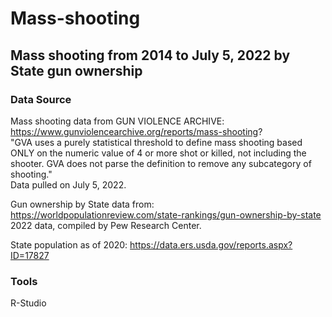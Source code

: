 # Mass-shooting
## Mass shooting from 2014 to July 5, 2022 by State gun ownership

### Data Source
Mass shooting data from GUN VIOLENCE ARCHIVE: https://www.gunviolencearchive.org/reports/mass-shooting?  <br/>
"GVA uses a purely statistical threshold to define mass shooting based ONLY on the numeric value of 4 or more shot or killed, not including the shooter. GVA does not parse the definition to remove any subcategory of shooting." <br/>
Data pulled on July 5, 2022. 


Gun ownership by State data from: https://worldpopulationreview.com/state-rankings/gun-ownership-by-state <br/>
2022 data, compiled by Pew Research Center.

State population as of 2020: https://data.ers.usda.gov/reports.aspx?ID=17827

### Tools
R-Studio
